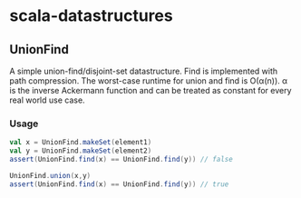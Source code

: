 # scala-datastructures

## UnionFind 
A simple union-find/disjoint-set datastructure. Find is implemented with path compression. The worst-case runtime for union and find is O(α(n)). α is the inverse Ackermann function and can be treated as constant for every real world use case. 

### Usage
``` scala
val x = UnionFind.makeSet(element1)
val y = UnionFind.makeSet(element2)
assert(UnionFind.find(x) == UnionFind.find(y)) // false

UnionFind.union(x,y)
assert(UnionFind.find(x) == UnionFind.find(y)) // true

```
